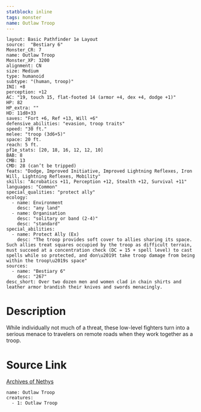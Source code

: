 ```yaml
---
statblock: inline
tags: monster
name: Outlaw Troop
---
```

```statblock
layout: Basic Pathfinder 1e Layout
source:  "Bestiary 6"
Monster_CR: 7
name: Outlaw Troop
Monster_XP: 3200
alignment: CN
size: Medium
type: humanoid
subtype: "(human, troop)"
INI: +8
perception: +12
AC: "19, touch 15, flat-footed 14 (armor +4, dex +4, dodge +1)"
HP: 82
HP_extra: ""
HD: 11d8+33
saves: "Fort +6, Ref +13, Will +6"
defensive_abilities: "evasion, troop traits"
speed: "30 ft."
melee: "troop (3d6+5)"
space: 20 ft.
reach: 5 ft.
pf1e_stats: [20, 18, 16, 12, 12, 10]
BAB: 8
CMB: 13
CMD: 28 (can’t be tripped)
feats: "Dodge, Improved Initiative, Improved Lightning Reflexes, Iron Will, Lightning Reflexes, Mobility"
skills: "Acrobatics +11, Perception +12, Stealth +12, Survival +11"
languages: "Common"
special_qualities: "protect ally"
ecology:
  - name: Environment
    desc: "any land"
  - name: Organisation
    desc: "solitary or band (2-4)"
    desc: "standard"
special_abilities:
  - name: Protect Ally (Ex)
    desc: "The troop provides soft cover to allies sharing its space. Such allies treat squares occupied by the troop as difficult terrain, must succeed at a concentration check (DC = 15 + spell level) to cast spells while so protected, and don\u2019t take troop damage from being within the troop\u2019s space"
sources:
  - name: "Bestiary 6"
    desc: "267"
desc_short: Over two dozen men and women clad in chain shirts and leather armor brandish their knives and swords menacingly.
```
# Description
While individually not much of a threat, these low-level fighters turn into a serious menace to travelers on remote roads when they work together as a troop.
# Source Link
[Archives of Nethys](https://aonprd.com/MonsterDisplay.aspx?ItemName=Outlaw%20Troop)
```encounter-table
name: Outlaw Troop
creatures:
  - 1: Outlaw Troop
```

